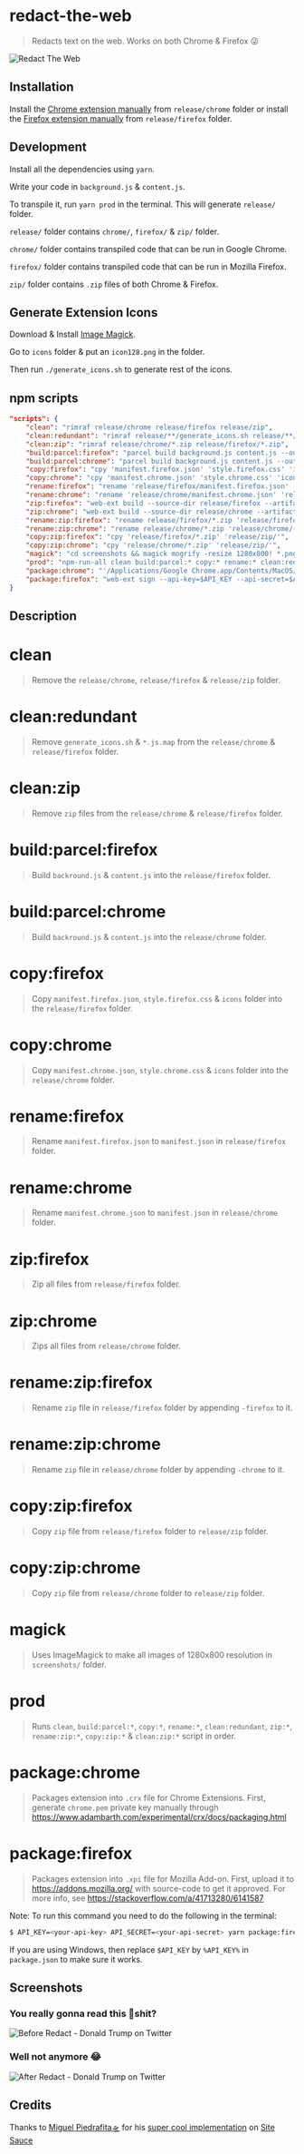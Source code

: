 # redact-the-web

> Redacts text on the web. Works on both Chrome & Firefox 😜

![Redact The Web](./screenshots/redact-the-web.gif)

## Installation

Install the [Chrome extension manually](https://superuser.com/a/247654) from `release/chrome` folder or install the [Firefox extension manually](https://developer.mozilla.org/en-US/docs/Mozilla/Add-ons/WebExtensions/Temporary_Installation_in_Firefox) from `release/firefox` folder.

## Development

Install all the dependencies using `yarn`.

Write your code in `background.js` & `content.js`.

To transpile it, run `yarn prod` in the terminal. This will generate `release/` folder.

`release/` folder contains `chrome/`, `firefox/` & `zip/` folder.

`chrome/` folder contains transpiled code that can be run in Google Chrome.

`firefox/` folder contains transpiled code that can be run in Mozilla Firefox.

`zip/` folder contains `.zip` files of both Chrome & Firefox.

## Generate Extension Icons

Download & Install [Image Magick](https://www.imagemagick.org/).

Go to `icons` folder & put an `icon128.png` in the folder.

Then run `./generate_icons.sh` to generate rest of the icons.

## npm scripts

```json
"scripts": {
	"clean": "rimraf release/chrome release/firefox release/zip",
	"clean:redundant": "rimraf release/**/generate_icons.sh release/**/*.js.map",
	"clean:zip": "rimraf release/chrome/*.zip release/firefox/*.zip",
	"build:parcel:firefox": "parcel build background.js content.js --out-dir release/firefox",
	"build:parcel:chrome": "parcel build background.js content.js --out-dir release/chrome",
	"copy:firefox": "cpy 'manifest.firefox.json' 'style.firefox.css' 'icons' 'release/firefox'",
	"copy:chrome": "cpy 'manifest.chrome.json' 'style.chrome.css' 'icons' 'release/chrome'",
	"rename:firefox": "rename 'release/firefox/manifest.firefox.json' 'release/firefox/manifest.json' && rename 'release/firefox/style.firefox.css' 'release/firefox/style.css'",
	"rename:chrome": "rename 'release/chrome/manifest.chrome.json' 'release/chrome/manifest.json' && rename 'release/chrome/style.chrome.css' 'release/chrome/style.css'",
	"zip:firefox": "web-ext build --source-dir release/firefox --artifacts-dir release/firefox",
	"zip:chrome": "web-ext build --source-dir release/chrome --artifacts-dir release/chrome",
	"rename:zip:firefox": "rename release/firefox/*.zip 'release/firefox/{{f}}-firefox'",
	"rename:zip:chrome": "rename release/chrome/*.zip 'release/chrome/{{f}}-chrome'",
	"copy:zip:firefox": "cpy 'release/firefox/*.zip' 'release/zip/'",
	"copy:zip:chrome": "cpy 'release/chrome/*.zip' 'release/zip/'",
	"magick": "cd screenshots && magick mogrify -resize 1280x800! *.png",
	"prod": "npm-run-all clean build:parcel:* copy:* rename:* clean:redundant zip:* rename:zip:* copy:zip:* clean:zip",
	"package:chrome": "'/Applications/Google Chrome.app/Contents/MacOS/Google Chrome' --pack-extension=./release/chrome --pack-extension-key=./release/chrome.pem",
	"package:firefox": "web-ext sign --api-key=$API_KEY --api-secret=$API_SECRET --source-dir release/firefox --artifacts-dir release/"
}
```

## Description

# clean

> Remove the `release/chrome`, `release/firefox` & `release/zip` folder.

# clean:redundant

> Remove `generate_icons.sh` & `*.js.map` from the `release/chrome` & `release/firefox` folder.

# clean:zip

> Remove `zip` files from the `release/chrome` & `release/firefox` folder.

# build:parcel:firefox

> Build `backround.js` & `content.js` into the `release/firefox` folder.

# build:parcel:chrome

> Build `backround.js` & `content.js` into the `release/chrome` folder.

# copy:firefox

> Copy `manifest.firefox.json`, `style.firefox.css` & `icons` folder into the `release/firefox` folder.

# copy:chrome

> Copy `manifest.chrome.json`, `style.chrome.css` & `icons` folder into the `release/chrome` folder.

# rename:firefox

> Rename `manifest.firefox.json` to `manifest.json` in `release/firefox` folder.

# rename:chrome

> Rename `manifest.chrome.json` to `manifest.json` in `release/chrome` folder.

# zip:firefox

> Zip all files from `release/firefox` folder.

# zip:chrome

> Zips all files from `release/chrome` folder.

# rename:zip:firefox

> Rename `zip` file in `release/firefox` folder by appending `-firefox` to it.

# rename:zip:chrome

> Rename `zip` file in `release/chrome` folder by appending `-chrome` to it.

# copy:zip:firefox

> Copy `zip` file from `release/firefox` folder to `release/zip` folder.

# copy:zip:chrome

> Copy `zip` file from `release/chrome` folder to `release/zip` folder.

# magick

> Uses ImageMagick to make all images of 1280x800 resolution in `screenshots/` folder.

# prod

> Runs `clean`, `build:parcel:*`, `copy:*`, `rename:*`, `clean:redundant`, `zip:*`, `rename:zip:*`, `copy:zip:*` & `clean:zip:*` script in order.

# package:chrome

> Packages extension into `.crx` file for Chrome Extensions. First, generate `chrome.pem` private key manually through https://www.adambarth.com/experimental/crx/docs/packaging.html

# package:firefox

> Packages extension into `.xpi` file for Mozilla Add-on. First, upload it to https://addons.mozilla.org/ with source-code to get it approved. For more info, see https://stackoverflow.com/a/41713280/6141587

Note: To run this command you need to do the following in the terminal:

```bash
$ API_KEY=<your-api-key> API_SECRET=<your-api-secret> yarn package:firefox
```

If you are using Windows, then replace `$API_KEY` by `%API_KEY%` in `package.json` to make sure it works.

## Screenshots

### You really gonna read this 💩shit?

![Before Redact - Donald Trump on Twitter](./screenshots/before-redact.png)

### Well not anymore 😂

![After Redact - Donald Trump on Twitter](./screenshots/after-redact.png)

## Credits

Thanks to [Miguel Piedrafita🛸](https://twitter.com/m1guelpf) for his [super cool implementation](https://twitter.com/deadcoder0904/status/1175015704631734272) on [Site Sauce](https://sitesauce.app/)